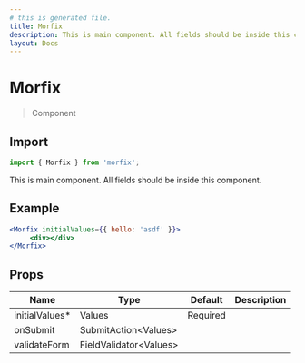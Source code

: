 ```yaml
---
# this is generated file.
title: Morfix
description: This is main component. All fields should be inside this component.
layout: Docs
---
```


# Morfix

> Component

## Import

```js copy
import { Morfix } from 'morfix';
```

This is main component. All fields should be inside this component.

## Example

```jsx live
<Morfix initialValues={{ hello: 'asdf' }}>
     <div></div>
</Morfix>
```
## Props
| Name | Type | Default | Description |
| ---- | ---- | ------- | ----------- |
| initialValues* | Values | Required | 
| onSubmit | SubmitAction&lt;Values&gt; |  | 
| validateForm | FieldValidator&lt;Values&gt; |  | 

